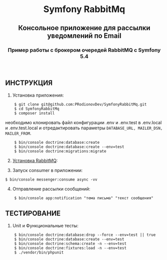 <p align="center">
    <h1 align="center">Symfony RabbitMq</h1>
    <h2 align="center">Консольное приложение для рассылки уведомлений по Email</h2>
    <h3 align="center">Пример работы с брокером очередей RabbitMQ с Symfony 5.4</h3>
    <br>
</p>


ИНСТРУКЦИЯ
-------------------

1. Установка приложения:
~~~
    $ git clone git@github.com:PRodionovDev/SymfonyRabbitMq.git
    $ cd SymfonyRabbitMq
    $ composer install
~~~
  необходимо клонировать файл конфигурации .env и .env.test в .env.local и .env.test.local и отредактировать параметры `DATABASE_URL, MAILER_DSN, MAILER_FROM`.
~~~
    $ bin/console doctrine:database:create
    $ bin/console doctrine:database:create --env=test
    $ bin/console doctrine:migrations:migrate
~~~

2. [Установка RabbitMQ](https://losst.ru/ustanovka-rabbitmq-v-ubuntu-20-04):


3. Запуск consumer в приложении:
~~~
$ bin/console messenger:consume async -vv
~~~

4. Отправление рассылки сообщений:
~~~
    $ bin/console app:notification "тема письма" "текст сообщения"
~~~

ТЕСТИРОВАНИЕ
-------------------

1. Unit и Функциональные тесты:
~~~
    $ bin/console doctrine:database:drop --force --env=test || true
    $ bin/console doctrine:database:create --env=test
    $ bin/console doctrine:schema:create -n --env=test
    $ bin/console doctrine:fixtures:load -n --env=test
    $ ./vendor/bin/phpunit
~~~
